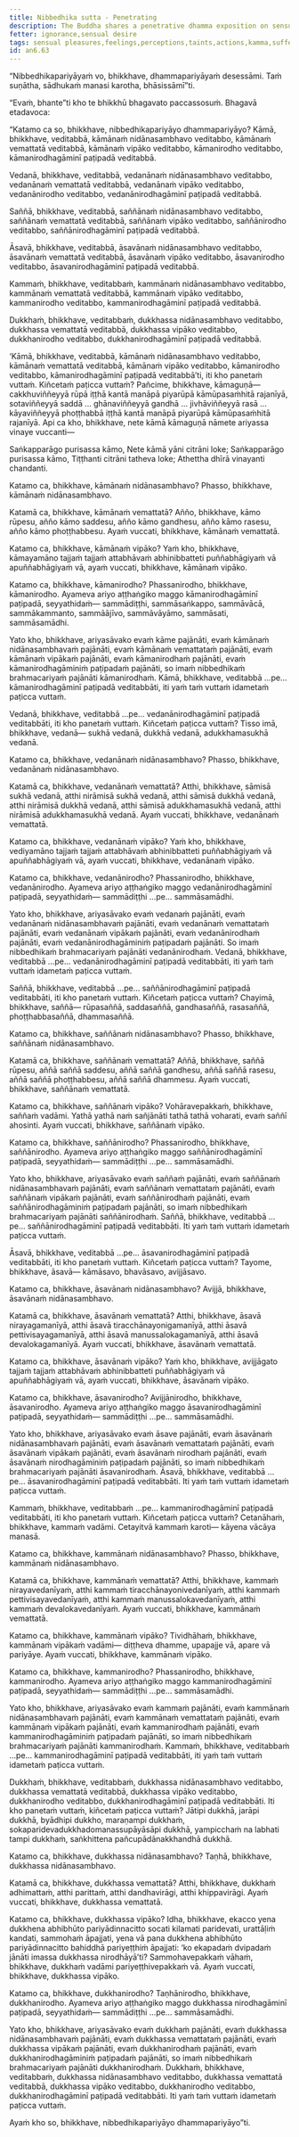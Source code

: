 ```yaml
---
title: Nibbedhika sutta - Penetrating
description: The Buddha shares a penetrative dhamma exposition on sensual pleasures, feelings, perceptions, taints, actions, and suffering.
fetter: ignorance,sensual desire
tags: sensual pleasures,feelings,perceptions,taints,actions,kamma,suffering,ignorance,sensual desire
id: an6.63
---
```


“Nibbedhikapariyāyaṁ vo, bhikkhave, dhammapariyāyaṁ desessāmi. Taṁ suṇātha, sādhukaṁ manasi karotha, bhāsissāmī”ti.

“Evaṁ, bhante”ti kho te bhikkhū bhagavato paccassosuṁ. Bhagavā etadavoca:

“Katamo ca so, bhikkhave, nibbedhikapariyāyo dhammapariyāyo? Kāmā, bhikkhave, veditabbā, kāmānaṁ nidānasambhavo veditabbo, kāmānaṁ vemattatā veditabbā, kāmānaṁ vipāko veditabbo, kāmanirodho veditabbo, kāmanirodhagāminī paṭipadā veditabbā. 

Vedanā, bhikkhave, veditabbā, vedanānaṁ nidānasambhavo veditabbo, vedanānaṁ vemattatā veditabbā, vedanānaṁ vipāko veditabbo, vedanānirodho veditabbo, vedanānirodhagāminī paṭipadā veditabbā. 

Saññā, bhikkhave, veditabbā, saññānaṁ nidānasambhavo veditabbo, saññānaṁ vemattatā veditabbā, saññānaṁ vipāko veditabbo, saññānirodho veditabbo, saññānirodhagāminī paṭipadā veditabbā. 

Āsavā, bhikkhave, veditabbā, āsavānaṁ nidānasambhavo veditabbo, āsavānaṁ vemattatā veditabbā, āsavānaṁ vipāko veditabbo, āsavanirodho veditabbo, āsavanirodhagāminī paṭipadā veditabbā. 

Kammaṁ, bhikkhave, veditabbaṁ, kammānaṁ nidānasambhavo veditabbo, kammānaṁ vemattatā veditabbā, kammānaṁ vipāko veditabbo, kammanirodho veditabbo, kammanirodhagāminī paṭipadā veditabbā. 

Dukkhaṁ, bhikkhave, veditabbaṁ, dukkhassa nidānasambhavo veditabbo, dukkhassa vemattatā veditabbā, dukkhassa vipāko veditabbo, dukkhanirodho veditabbo, dukkhanirodhagāminī paṭipadā veditabbā. 

‘Kāmā, bhikkhave, veditabbā, kāmānaṁ nidānasambhavo veditabbo, kāmānaṁ vemattatā veditabbā, kāmānaṁ vipāko veditabbo, kāmanirodho veditabbo, kāmanirodhagāminī paṭipadā veditabbā’ti, iti kho panetaṁ vuttaṁ. Kiñcetaṁ paṭicca vuttaṁ? Pañcime, bhikkhave, kāmaguṇā— cakkhuviññeyyā rūpā iṭṭhā kantā manāpā piyarūpā kāmūpasaṁhitā rajanīyā, sotaviññeyyā saddā … ghānaviññeyyā gandhā … jivhāviññeyyā rasā … kāyaviññeyyā phoṭṭhabbā iṭṭhā kantā manāpā piyarūpā kāmūpasaṁhitā rajanīyā. Api ca kho, bhikkhave, nete kāmā kāmaguṇā nāmete ariyassa vinaye vuccanti—

Saṅkapparāgo purisassa kāmo,
Nete kāmā yāni citrāni loke;
Saṅkapparāgo purisassa kāmo,
Tiṭṭhanti citrāni tatheva loke;
Athettha dhīrā vinayanti chandanti.

Katamo ca, bhikkhave, kāmānaṁ nidānasambhavo? Phasso, bhikkhave, kāmānaṁ nidānasambhavo.

Katamā ca, bhikkhave, kāmānaṁ vemattatā? Añño, bhikkhave, kāmo rūpesu, añño kāmo saddesu, añño kāmo gandhesu, añño kāmo rasesu, añño kāmo phoṭṭhabbesu. Ayaṁ vuccati, bhikkhave, kāmānaṁ vemattatā.

Katamo ca, bhikkhave, kāmānaṁ vipāko? Yaṁ kho, bhikkhave, kāmayamāno tajjaṁ tajjaṁ attabhāvaṁ abhinibbatteti puññabhāgiyaṁ vā apuññabhāgiyaṁ vā, ayaṁ vuccati, bhikkhave, kāmānaṁ vipāko.

Katamo ca, bhikkhave, kāmanirodho? Phassanirodho, bhikkhave, kāmanirodho. Ayameva ariyo aṭṭhaṅgiko maggo kāmanirodhagāminī paṭipadā, seyyathidaṁ— sammādiṭṭhi, sammāsaṅkappo, sammāvācā, sammākammanto, sammāājīvo, sammāvāyāmo, sammāsati, sammāsamādhi.

Yato kho, bhikkhave, ariyasāvako evaṁ kāme pajānāti, evaṁ kāmānaṁ nidānasambhavaṁ pajānāti, evaṁ kāmānaṁ vemattataṁ pajānāti, evaṁ kāmānaṁ vipākaṁ pajānāti, evaṁ kāmanirodhaṁ pajānāti, evaṁ kāmanirodhagāminiṁ paṭipadaṁ pajānāti, so imaṁ nibbedhikaṁ brahmacariyaṁ pajānāti kāmanirodhaṁ. Kāmā, bhikkhave, veditabbā …pe… kāmanirodhagāminī paṭipadā veditabbāti, iti yaṁ taṁ vuttaṁ idametaṁ paṭicca vuttaṁ. 

Vedanā, bhikkhave, veditabbā …pe… vedanānirodhagāminī paṭipadā veditabbāti, iti kho panetaṁ vuttaṁ. Kiñcetaṁ paṭicca vuttaṁ? Tisso imā, bhikkhave, vedanā— sukhā vedanā, dukkhā vedanā, adukkhamasukhā vedanā.

Katamo ca, bhikkhave, vedanānaṁ nidānasambhavo? Phasso, bhikkhave, vedanānaṁ nidānasambhavo.

Katamā ca, bhikkhave, vedanānaṁ vemattatā? Atthi, bhikkhave, sāmisā sukhā vedanā, atthi nirāmisā sukhā vedanā, atthi sāmisā dukkhā vedanā, atthi nirāmisā dukkhā vedanā, atthi sāmisā adukkhamasukhā vedanā, atthi nirāmisā adukkhamasukhā vedanā. Ayaṁ vuccati, bhikkhave, vedanānaṁ vemattatā.

Katamo ca, bhikkhave, vedanānaṁ vipāko? Yaṁ kho, bhikkhave, vediyamāno tajjaṁ tajjaṁ attabhāvaṁ abhinibbatteti puññabhāgiyaṁ vā apuññabhāgiyaṁ vā, ayaṁ vuccati, bhikkhave, vedanānaṁ vipāko.

Katamo ca, bhikkhave, vedanānirodho? Phassanirodho, bhikkhave, vedanānirodho. Ayameva ariyo aṭṭhaṅgiko maggo vedanānirodhagāminī paṭipadā, seyyathidaṁ— sammādiṭṭhi …pe… sammāsamādhi.

Yato kho, bhikkhave, ariyasāvako evaṁ vedanaṁ pajānāti, evaṁ vedanānaṁ nidānasambhavaṁ pajānāti, evaṁ vedanānaṁ vemattataṁ pajānāti, evaṁ vedanānaṁ vipākaṁ pajānāti, evaṁ vedanānirodhaṁ pajānāti, evaṁ vedanānirodhagāminiṁ paṭipadaṁ pajānāti. So imaṁ nibbedhikaṁ brahmacariyaṁ pajānāti vedanānirodhaṁ. Vedanā, bhikkhave, veditabbā …pe… vedanānirodhagāminī paṭipadā veditabbāti, iti yaṁ taṁ vuttaṁ idametaṁ paṭicca vuttaṁ. 

Saññā, bhikkhave, veditabbā …pe… saññānirodhagāminī paṭipadā veditabbāti, iti kho panetaṁ vuttaṁ. Kiñcetaṁ paṭicca vuttaṁ? Chayimā, bhikkhave, saññā— rūpasaññā, saddasaññā, gandhasaññā, rasasaññā, phoṭṭhabbasaññā, dhammasaññā.

Katamo ca, bhikkhave, saññānaṁ nidānasambhavo? Phasso, bhikkhave, saññānaṁ nidānasambhavo.

Katamā ca, bhikkhave, saññānaṁ vemattatā? Aññā, bhikkhave, saññā rūpesu, aññā saññā saddesu, aññā saññā gandhesu, aññā saññā rasesu, aññā saññā phoṭṭhabbesu, aññā saññā dhammesu. Ayaṁ vuccati, bhikkhave, saññānaṁ vemattatā.

Katamo ca, bhikkhave, saññānaṁ vipāko? Vohāravepakkaṁ, bhikkhave, saññaṁ vadāmi. Yathā yathā naṁ sañjānāti tathā tathā voharati, evaṁ saññī ahosinti. Ayaṁ vuccati, bhikkhave, saññānaṁ vipāko.

Katamo ca, bhikkhave, saññānirodho? Phassanirodho, bhikkhave, saññānirodho. Ayameva ariyo aṭṭhaṅgiko maggo saññānirodhagāminī paṭipadā, seyyathidaṁ— sammādiṭṭhi …pe… sammāsamādhi.

Yato kho, bhikkhave, ariyasāvako evaṁ saññaṁ pajānāti, evaṁ saññānaṁ nidānasambhavaṁ pajānāti, evaṁ saññānaṁ vemattataṁ pajānāti, evaṁ saññānaṁ vipākaṁ pajānāti, evaṁ saññānirodhaṁ pajānāti, evaṁ saññānirodhagāminiṁ paṭipadaṁ pajānāti, so imaṁ nibbedhikaṁ brahmacariyaṁ pajānāti saññānirodhaṁ. Saññā, bhikkhave, veditabbā …pe… saññānirodhagāminī paṭipadā veditabbāti. Iti yaṁ taṁ vuttaṁ idametaṁ paṭicca vuttaṁ. 

Āsavā, bhikkhave, veditabbā …pe… āsavanirodhagāminī paṭipadā veditabbāti, iti kho panetaṁ vuttaṁ. Kiñcetaṁ paṭicca vuttaṁ? Tayome, bhikkhave, āsavā— kāmāsavo, bhavāsavo, avijjāsavo.

Katamo ca, bhikkhave, āsavānaṁ nidānasambhavo? Avijjā, bhikkhave, āsavānaṁ nidānasambhavo.

Katamā ca, bhikkhave, āsavānaṁ vemattatā? Atthi, bhikkhave, āsavā nirayagamanīyā, atthi āsavā tiracchānayonigamanīyā, atthi āsavā pettivisayagamanīyā, atthi āsavā manussalokagamanīyā, atthi āsavā devalokagamanīyā. Ayaṁ vuccati, bhikkhave, āsavānaṁ vemattatā.

Katamo ca, bhikkhave, āsavānaṁ vipāko? Yaṁ kho, bhikkhave, avijjāgato tajjaṁ tajjaṁ attabhāvaṁ abhinibbatteti puññabhāgiyaṁ vā apuññabhāgiyaṁ vā, ayaṁ vuccati, bhikkhave, āsavānaṁ vipāko.

Katamo ca, bhikkhave, āsavanirodho? Avijjānirodho, bhikkhave, āsavanirodho. Ayameva ariyo aṭṭhaṅgiko maggo āsavanirodhagāminī paṭipadā, seyyathidaṁ— sammādiṭṭhi …pe… sammāsamādhi.

Yato kho, bhikkhave, ariyasāvako evaṁ āsave pajānāti, evaṁ āsavānaṁ nidānasambhavaṁ pajānāti, evaṁ āsavānaṁ vemattataṁ pajānāti, evaṁ āsavānaṁ vipākaṁ pajānāti, evaṁ āsavānaṁ nirodhaṁ pajānāti, evaṁ āsavānaṁ nirodhagāminiṁ paṭipadaṁ pajānāti, so imaṁ nibbedhikaṁ brahmacariyaṁ pajānāti āsavanirodhaṁ. Āsavā, bhikkhave, veditabbā …pe… āsavanirodhagāminī paṭipadā veditabbāti. Iti yaṁ taṁ vuttaṁ idametaṁ paṭicca vuttaṁ. 

Kammaṁ, bhikkhave, veditabbaṁ …pe… kammanirodhagāminī paṭipadā veditabbāti, iti kho panetaṁ vuttaṁ. Kiñcetaṁ paṭicca vuttaṁ? Cetanāhaṁ, bhikkhave, kammaṁ vadāmi. Cetayitvā kammaṁ karoti— kāyena vācāya manasā.

Katamo ca, bhikkhave, kammānaṁ nidānasambhavo? Phasso, bhikkhave, kammānaṁ nidānasambhavo.

Katamā ca, bhikkhave, kammānaṁ vemattatā? Atthi, bhikkhave, kammaṁ nirayavedanīyaṁ, atthi kammaṁ tiracchānayonivedanīyaṁ, atthi kammaṁ pettivisayavedanīyaṁ, atthi kammaṁ manussalokavedanīyaṁ, atthi kammaṁ devalokavedanīyaṁ. Ayaṁ vuccati, bhikkhave, kammānaṁ vemattatā.

Katamo ca, bhikkhave, kammānaṁ vipāko? Tividhāhaṁ, bhikkhave, kammānaṁ vipākaṁ vadāmi— diṭṭheva dhamme, upapajje vā, apare vā pariyāye. Ayaṁ vuccati, bhikkhave, kammānaṁ vipāko.

Katamo ca, bhikkhave, kammanirodho? Phassanirodho, bhikkhave, kammanirodho. Ayameva ariyo aṭṭhaṅgiko maggo kammanirodhagāminī paṭipadā, seyyathidaṁ— sammādiṭṭhi …pe… sammāsamādhi.

Yato kho, bhikkhave, ariyasāvako evaṁ kammaṁ pajānāti, evaṁ kammānaṁ nidānasambhavaṁ pajānāti, evaṁ kammānaṁ vemattataṁ pajānāti, evaṁ kammānaṁ vipākaṁ pajānāti, evaṁ kammanirodhaṁ pajānāti, evaṁ kammanirodhagāminiṁ paṭipadaṁ pajānāti, so imaṁ nibbedhikaṁ brahmacariyaṁ pajānāti kammanirodhaṁ. Kammaṁ, bhikkhave, veditabbaṁ …pe… kammanirodhagāminī paṭipadā veditabbāti, iti yaṁ taṁ vuttaṁ idametaṁ paṭicca vuttaṁ. 

Dukkhaṁ, bhikkhave, veditabbaṁ, dukkhassa nidānasambhavo veditabbo, dukkhassa vemattatā veditabbā, dukkhassa vipāko veditabbo, dukkhanirodho veditabbo, dukkhanirodhagāminī paṭipadā veditabbāti. Iti kho panetaṁ vuttaṁ, kiñcetaṁ paṭicca vuttaṁ? Jātipi dukkhā, jarāpi dukkhā, byādhipi dukkho, maraṇampi dukkhaṁ, sokaparidevadukkhadomanassupāyāsāpi dukkhā, yampicchaṁ na labhati tampi dukkhaṁ, saṅkhittena pañcupādānakkhandhā dukkhā.

Katamo ca, bhikkhave, dukkhassa nidānasambhavo? Taṇhā, bhikkhave, dukkhassa nidānasambhavo.

Katamā ca, bhikkhave, dukkhassa vemattatā? Atthi, bhikkhave, dukkhaṁ adhimattaṁ, atthi parittaṁ, atthi dandhavirāgi, atthi khippavirāgi. Ayaṁ vuccati, bhikkhave, dukkhassa vemattatā.

Katamo ca, bhikkhave, dukkhassa vipāko? Idha, bhikkhave, ekacco yena dukkhena abhibhūto pariyādinnacitto socati kilamati paridevati, urattāḷiṁ kandati, sammohaṁ āpajjati, yena vā pana dukkhena abhibhūto pariyādinnacitto bahiddhā pariyeṭṭhiṁ āpajjati: ‘ko ekapadaṁ dvipadaṁ jānāti imassa dukkhassa nirodhāyā’ti? Sammohavepakkaṁ vāhaṁ, bhikkhave, dukkhaṁ vadāmi pariyeṭṭhivepakkaṁ vā. Ayaṁ vuccati, bhikkhave, dukkhassa vipāko.

Katamo ca, bhikkhave, dukkhanirodho? Taṇhānirodho, bhikkhave, dukkhanirodho. Ayameva ariyo aṭṭhaṅgiko maggo dukkhassa nirodhagāminī paṭipadā, seyyathidaṁ— sammādiṭṭhi …pe… sammāsamādhi.

Yato kho, bhikkhave, ariyasāvako evaṁ dukkhaṁ pajānāti, evaṁ dukkhassa nidānasambhavaṁ pajānāti, evaṁ dukkhassa vemattataṁ pajānāti, evaṁ dukkhassa vipākaṁ pajānāti, evaṁ dukkhanirodhaṁ pajānāti, evaṁ dukkhanirodhagāminiṁ paṭipadaṁ pajānāti, so imaṁ nibbedhikaṁ brahmacariyaṁ pajānāti dukkhanirodhaṁ. Dukkhaṁ, bhikkhave, veditabbaṁ, dukkhassa nidānasambhavo veditabbo, dukkhassa vemattatā veditabbā, dukkhassa vipāko veditabbo, dukkhanirodho veditabbo, dukkhanirodhagāminī paṭipadā veditabbāti. Iti yaṁ taṁ vuttaṁ idametaṁ paṭicca vuttaṁ. 

Ayaṁ kho so, bhikkhave, nibbedhikapariyāyo dhammapariyāyo”ti.